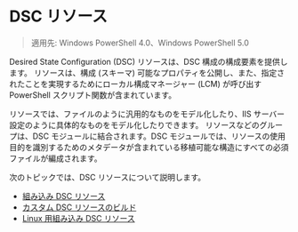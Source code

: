# DSC リソース

>適用先: Windows PowerShell 4.0、Windows PowerShell 5.0

Desired State Configuration (DSC) リソースは、DSC 構成の構成要素を提供します。 リソースは、構成 (スキーマ) 可能なプロパティを公開し、また、指定されたことを実現するためにローカル構成マネージャー (LCM) が呼び出す PowerShell スクリプト関数が含まれています。

リソースでは、ファイルのように汎用的なものをモデル化したり、IIS サーバー設定のように具体的なものをモデル化したりできます。  リソースなどのグループは、DSC モジュールに結合されます。DSC モジュールでは、リソースの使用目的を識別するためのメタデータが含まれている移植可能な構造にすべての必須ファイルが編成されます。  

次のトピックでは、DSC リソースについて説明します。

- [組み込み DSC リソース](builtInResource.md)
- [カスタム DSC リソースのビルド](authoringResource.md)
- [Linux 用組み込み DSC リソース](lnxBuiltInResources.md)<!--HONumber=Feb16_HO4-->
